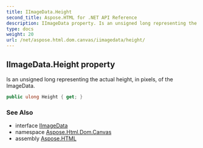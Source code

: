 ```yaml
---
title: IImageData.Height
second_title: Aspose.HTML for .NET API Reference
description: IImageData property. Is an unsigned long representing the actual height in pixels of the ImageData
type: docs
weight: 20
url: /net/aspose.html.dom.canvas/iimagedata/height/
---
```

## IImageData.Height property

Is an unsigned long representing the actual height, in pixels, of the ImageData.

```csharp
public ulong Height { get; }
```

### See Also

* interface [IImageData](../)
* namespace [Aspose.Html.Dom.Canvas](../../iimagedata/)
* assembly [Aspose.HTML](../../../)
